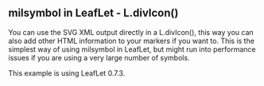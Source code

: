 ## milsymbol in LeafLet - L.divIcon()

You can use the SVG XML output directly in a L.divIcon(), this way you can also add other HTML information to your markers if you want to. This is the simplest way of using milsymbol in LeafLet, but might run into performance issues if you are using a very large number of symbols.

This example is using LeafLet 0.7.3.